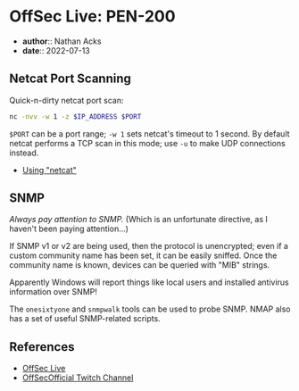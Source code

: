 # OffSec Live: PEN-200

* **author**:: Nathan Acks
* **date**:: 2022-07-13

## Netcat Port Scanning

Quick-n-dirty netcat port scan:

```bash
nc -nvv -w 1 -z $IP_ADDRESS $PORT
```

`$PORT` can be a port range; `-w 1` sets netcat's timeout to 1 second. By default netcat performs a TCP scan in this mode; use `-u` to make UDP connections instead.

* [Using "netcat"](../notes/netcat.md)

## SNMP

*Always pay attention to SNMP.* (Which is an unfortunate directive, as I haven't been paying attention…)

If SNMP v1 or v2 are being used, then the protocol is unencrypted; even if a custom community name has been set, it can be easily sniffed. Once the community name is known, devices can be queried with "MIB" strings.

Apparently Windows will report things like local users and installed antivirus information over SNMP!

The `onesixtyone` and `snmpwalk` tools can be used to probe SNMP. NMAP also has a set of useful SNMP-related scripts.

## References

* [OffSec Live](https://www.offensive-security.com/offsec/offsec-live/)
* [OffSecOfficial Twitch Channel](https://www.twitch.tv/offsecofficial)
